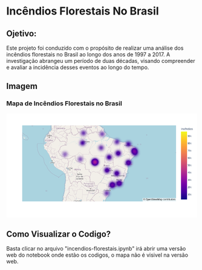 # Incêndios Florestais No Brasil

## Ojetivo:

Este projeto foi conduzido com o propósito de realizar uma análise dos incêndios florestais no Brasil ao longo dos anos de 1997 a 2017. A investigação abrangeu um período de duas décadas, visando compreender e avaliar a incidência desses eventos ao longo do tempo.

## Imagem

### Mapa de Incêndios Florestais no Brasil
![Mapa de Incêndios Florestais no Brasil](mapa.png)

## Como Visualizar o Codigo?
Basta clicar no arquivo "incendios-florestais.ipynb" irá abrir uma versão web do notebook onde estão os codigos, o mapa não é visivel na versão web.
